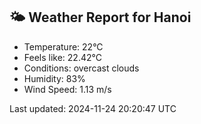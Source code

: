 <!-- WEATHER-START -->
## 🌤 Weather Report for Hanoi

- Temperature: 22°C
- Feels like: 22.42°C
- Conditions: overcast clouds
- Humidity: 83%
- Wind Speed: 1.13 m/s

Last updated: 2024-11-24 20:20:47 UTC
<!-- WEATHER-END -->
